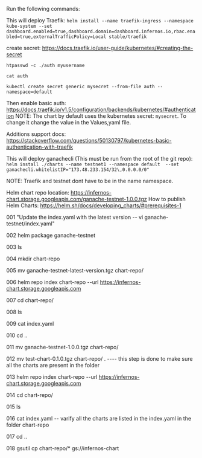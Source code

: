 Run the following commands:

This will deploy Traefik:
```helm install --name traefik-ingress --namespace kube-system --set dashboard.enabled=true,dashboard.domain=dashboard.infernos.io,rbac.enabled=true,externalTrafficPolicy=Local stable/traefik```

create secret: https://docs.traefik.io/user-guide/kubernetes/#creating-the-secret

 ```htpasswd -c ./auth myusername```
 
 ```cat auth``` 
 
 ```kubectl create secret generic mysecret --from-file auth --namespace=default```

Then enable basic auth: https://docs.traefik.io/v1.5/configuration/backends/kubernetes/#authentication
NOTE: The chart by default uses the kubernetes secret: `mysecret`. To change it change the value in the Values,yaml file. 

Additions support docs: https://stackoverflow.com/questions/50130797/kubernetes-basic-authentication-with-traefik


This will deploy ganachecli (This must be run from the root of the git repo):
```helm install ./charts --name testnet1 --namespace default  --set ganachecli.whitelistIP="173.48.233.154/32\,0.0.0.0/0"```



NOTE: Traefik and testnet dont have to be in the name namespace.

Helm chart repo location: https://infernos-chart.storage.googleapis.com/ganache-testnet-1.0.0.tgz
How to publish Helm Charts: https://helm.sh/docs/developing_charts/#prerequisites-1

  001  "Update the index.yaml with the latest version -- vi ganache-testnet/index.yaml"
  
  002  helm package ganache-testnet
  
  003  ls
  
  004  mkdir chart-repo
  
  005  mv ganache-testnet-latest-version.tgz chart-repo/
  
  006  helm repo index chart-repo --url https://infernos-chart.storage.googleapis.com
  
  007  cd chart-repo/
  
  008  ls
  
  009  cat index.yaml 
  
  010  cd ..
  
  011  mv ganache-testnet-1.0.0.tgz chart-repo/
  
  012  mv test-chart-0.1.0.tgz chart-repo/ .    ---- this step is done to make sure all the charts are present in the folder
  
  013  helm repo index chart-repo --url https://infernos-chart.storage.googleapis.com
  
  014  cd chart-repo/
  
  015  ls
  
  016  cat index.yaml   -- varify all the charts are listed in the index.yaml in the folder chart-repo
  
  017  cd ..
  
  018  gsutil cp chart-repo/* gs://infernos-chart 
